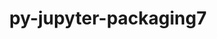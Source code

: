 ---
title: "py-jupyter-packaging7"
layout: cache
categories: [package, v0.18.0]
meta: {"versions": ["0.7.12"], "compilers": ["gcc@=7.5.0"], "oss": ["ubuntu18.04"], "platforms": ["linux"], "targets": ["x86_64"], "stacks": ["data-vis-sdk", "root"], "num_specs": 1, "num_specs_by_stack": {"root": 1, "data-vis-sdk": 1}}
spec_details: [{"hash": "hifcfmnnqrqlxgvfc4bnfd7wc7v4tqkr", "compiler": "gcc@=7.5.0", "versions": ["0.7.12"], "os": "ubuntu18.04", "platform": "linux", "target": "x86_64", "variants": [], "stacks": ["root", "data-vis-sdk"], "size": "-", "tarball": "https://binaries.spack.io/releases/v0.18.0/build_cache/linux-ubuntu18.04-x86_64/gcc-7.5.0/py-jupyter-packaging7-0.7.12/linux-ubuntu18.04-x86_64-gcc-7.5.0-py-jupyter-packaging7-0.7.12-hifcfmnnqrqlxgvfc4bnfd7wc7v4tqkr.spack"}]
---